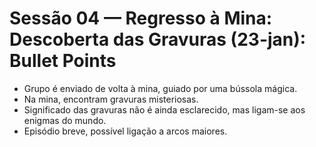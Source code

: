 # Sessão 04 — Regresso à Mina: Descoberta das Gravuras (23-jan): Bullet Points

- Grupo é enviado de volta à mina, guiado por uma bússola mágica.
- Na mina, encontram gravuras misteriosas.
- Significado das gravuras não é ainda esclarecido, mas ligam-se aos enigmas do mundo.
- Episódio breve, possível ligação a arcos maiores.

